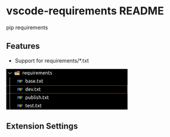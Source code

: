 # vscode-requirements README

pip requirements

## Features

* Support for requirements/*.txt

![pip-requirements](images/pip-requirements.png)

## Extension Settings
